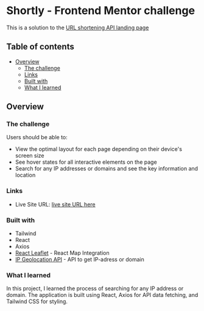 # Shortly - Frontend Mentor challenge
This is a solution to the [URL shortening API landing page](https://www.frontendmentor.io/challenges/ip-address-tracker-I8-0yYAH0)


## Table of contents
- [Overview](#overview)
  - [The challenge](#the-challenge)
  - [Links](#links)
  - [Built with](#built-with)
  - [What I learned](#what-i-learned)
 ## Overview
 ### The challenge
 Users should be able to:

- View the optimal layout for each page depending on their device's screen size
- See hover states for all interactive elements on the page
- Search for any IP addresses or domains and see the key information and location

 ### Links
- Live Site URL: [live site URL here](https://ip-tracker-brown.vercel.app/)
 ### Built with
- Tailwind
- React
- Axios
- [React Leaflet](https://react-leaflet.js.org/) - React Map Integration
- [IP Geolocation API](https://ipgeolocation.io/) -  API to get IP-adress or domain
 ### What I learned
 In this project, I learned the process of searching for any IP address or domain. The application is built using React, Axios for API data fetching, and Tailwind CSS for styling.

 

